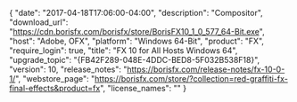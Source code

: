 {
  "date": "2017-04-18T17:06:00-04:00",
  "description": "Compositor",
  "download_url": "https://cdn.borisfx.com/borisfx/store/BorisFX10_1_0_577_64-Bit.exe",
  "host": "Adobe, OFX",
  "platform": "Windows 64-Bit",
  "product": "FX",
  "require_login": true,
  "title": "FX 10 for All Hosts Windows 64",
  "upgrade_topic": "{FB42F289-048E-4DDC-BED8-5F032B538F18}",
  "version": 10,
  "release_notes": "https://borisfx.com/release-notes/fx-10-0-1/",
  "webstore_page": "https://borisfx.com/store/?collection=red-graffiti-fx-final-effects&product=fx",
  "license_names": ""
}
